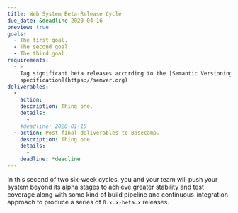 ```yaml
---
title: Web System Beta-Release Cycle
due_date: &deadline 2020-04-16
preview: true
goals:
  - The first goal.
  - The second goal.
  - The third goal.
requirements:
  - >
    Tag significant beta releases according to the [Semantic Versioning
    specification](https://semver.org)
deliverables:
  -
    action:
    description: Thing one.
    details:
      -
    #deadline: 2020-01-15
  - action: Post final deliverables to Basecamp.
    description: Thing one.
    details:
      -
    deadline: *deadline
---
```


In this second of two six-week cycles, you and your team will push your system beyond its alpha
stages to achieve greater stability and test coverage along with some kind of build pipeline and
continuous-integration approach to produce a series of `0.x.x-beta.x` releases.
